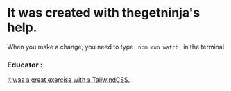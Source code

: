 # It was created with thegetninja's help.
When you make a change, you need to type <code> npm run watch </code> in the terminal
### Educator : <a href="https://www.youtube.com/c/TheNetNinja" thegetninja >
 It was a great exercise with a TailwindCSS. 